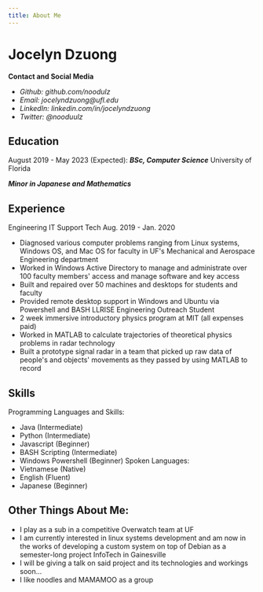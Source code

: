 ```yaml
---
title: About Me
---
```


**Jocelyn Dzuong**
==============
**Contact and Social Media**
* _Github: github.com/noodulz_
* _Email: jocelyndzuong@ufl.edu_
* _LinkedIn: linkedin.com/in/jocelyndzuong_
* _Twitter: @nooduulz_

**Education**
---------
August 2019 - May 2023 (Expected):
   **_BSc, Computer Science_** University of Florida

   **_Minor in Japanese and Mathematics_**

**Experience**
----------
Engineering IT Support Tech                      Aug. 2019 - Jan. 2020
* Diagnosed various computer problems ranging from Linux systems, Windows OS, and Mac OS for faculty in UF's Mechanical and Aerospace Engineering department
* Worked in Windows Active Directory to manage and administrate over 100 faculty members' access and manage software and key access
* Built and repaired over 50 machines and desktops for students and faculty
* Provided remote desktop support in Windows and Ubuntu via Powershell and BASH
LLRISE Engineering Outreach Student
* 2 week immersive introductory physics program at MIT (all expenses paid)
* Worked in MATLAB to calculate trajectories of theoretical physics problems in radar technology 
* Built a prototype signal radar in a team that picked up raw data of people's and objects' movements as they passed by using MATLAB to record

**Skills**
---------------
Programming Languages and Skills:
* Java (Intermediate)
* Python (Intermediate)
* Javascript (Beginner)
* BASH Scripting (Intermediate)
* Windows Powershell (Beginner)
Spoken Languages:
* Vietnamese (Native)
* English (Fluent)
* Japanese (Beginner)

**Other Things About Me:**
----------------------
* I play as a sub in a competitive Overwatch team at UF
* I am currently interested in linux systems development and am  now in the works of developing a custom system on top of Debian as a semester-long project InfoTech in Gainesville
* I will be giving a talk on said project and its technologies and workings soon...
* I like noodles and MAMAMOO as a group